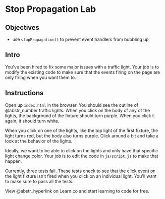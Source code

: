 # Stop Propagation Lab

## Objectives

  * use `stopPropagation()` to prevent event handlers from bubbling up



## Intro

You've been hired to fix some major issues with a traffic light. Your job is to modify the existing code to make sure that the events firing on the page are only firing when you want them to.

## Instructions

Open up `index.html` in the browser. You should see the outline of @abstr_number traffic lights. When you click on the body of any of the lights, the background of the fixture should turn purple. When you click it again, it should turn white.

When you click on one of the lights, like the top light of the first fixture, the light turns red, but the body also turns purple. Click around a bit and take a look at the behavior of the lights.

Ideally, we want to be able to click on the lights and only have that specific light change color. Your job is to edit the code in `js/script.js` to make that happen.

Currently, three tests fail. These tests check to see that the click event on the light fixture isn't fired when you click on an individual light. You'll want to make sure to pass all the tests.

View @abstr_hyperlink on Learn.co and start learning to code for free.
